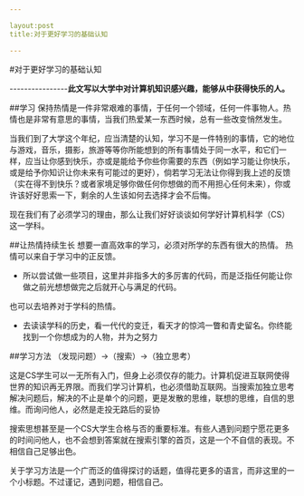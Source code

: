 ```yaml
---

layout:post
title:对于更好学习的基础认知 

---
```


#对于更好学习的基础认知

----------------**此文写以大学中对计算机知识感兴趣，能够从中获得快乐的人。**

##学习
保持热情是一件非常艰难的事情，于任何一个领域，任何一件事物人。热情也是非常有意思的事情，当我们热爱某一东西时候，总有一些改变悄然发生。

当我们到了大学这个年纪，应当清楚的认知，学习不是一件特别的事情，它的地位与游戏，音乐，摄影，旅游等等你所能想到的所有事情处于同一水平，和它们一样，应当让你感到快乐，亦或是能给予你些你需要的东西（例如学习能让你快乐，或是给予你知识让你未来有可能过的更好），倘若学习无法让你得到我上述的反馈（实在得不到快乐？或者家境足够你做任何你想做的而不用担心任何未来），你或许该好好思索一下，剩余的人生该如何去选择才会不后悔。

现在我们有了必须学习的理由，那么让我们好好谈谈如何学好计算机科学（CS）这一学科。

##让热情持续生长
想要一直高效率的学习，必须对所学的东西有很大的热情。
热情可以来自于学习中的正反馈。

* 所以尝试做一些项目，这里并非指多大的多厉害的代码，而是泛指任何能让你做之前光想想做完之后就开心与满足的代码。

也可以去培养对于学科的热情。

* 去读读学科的历史，看一代代的变迁，看天才的惊鸿一瞥和青史留名。你终能找到一个你想成为的人物，并为之努力

##学习方法
（发现问题）->（搜索）->（独立思考）

这是CS学生可以一无所有入门，但身上必须仅存的能力。计算机促进互联网使得世界的知识再无界限。而我们学习计算机，也必须借助互联网。当搜索加独立思考解决问题后，解决的不止是单个的问题，更是发散的思维，联想的思维，自信的思维。而询问他人，必然是走投无路后的妥协

搜索思想甚至是一个CS大学生合格与否的重要标准。有些人遇到问题宁愿花更多的时间问他人，也不会想到答案就在搜索引擎的首页，这是一个不自信的表现。不相信自己足够出色。

关于学习方法是一个广而泛的值得探讨的话题，值得花更多的语言，而非这里的一个小标题。不过谨记，遇到问题，相信自己。







